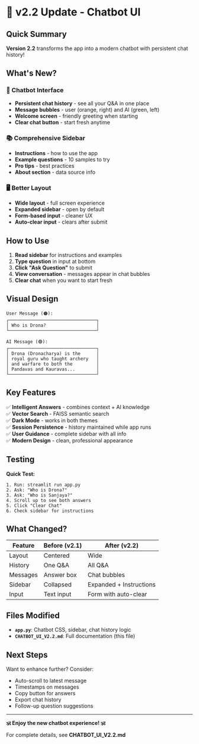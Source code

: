 # 🎨 v2.2 Update - Chatbot UI

## Quick Summary

**Version 2.2** transforms the app into a modern chatbot with persistent chat history!

## What's New?

### 💬 Chatbot Interface
- **Persistent chat history** - see all your Q&A in one place
- **Message bubbles** - user (orange, right) and AI (green, left)
- **Welcome screen** - friendly greeting when starting
- **Clear chat button** - start fresh anytime

### 📚 Comprehensive Sidebar
- **Instructions** - how to use the app
- **Example questions** - 10 samples to try
- **Pro tips** - best practices
- **About section** - data source info

### 🖥️ Better Layout
- **Wide layout** - full screen experience
- **Expanded sidebar** - open by default
- **Form-based input** - cleaner UX
- **Auto-clear input** - clears after submit

## How to Use

1. **Read sidebar** for instructions and examples
2. **Type question** in input at bottom
3. **Click "Ask Question"** to submit
4. **View conversation** - messages appear in chat bubbles
5. **Clear chat** when you want to start fresh

## Visual Design

```
User Message (🟠):
┌─────────────────────────────────┐
│ Who is Drona?                   │
└─────────────────────────────────┘

AI Message (🟢):
┌─────────────────────────────────┐
│ Drona (Dronacharya) is the      │
│ royal guru who taught archery   │
│ and warfare to both the         │
│ Pandavas and Kauravas...        │
└─────────────────────────────────┘
```

## Key Features

✅ **Intelligent Answers** - combines context + AI knowledge  
✅ **Vector Search** - FAISS semantic search  
✅ **Dark Mode** - works in both themes  
✅ **Session Persistence** - history maintained while app runs  
✅ **User Guidance** - complete sidebar with all info  
✅ **Modern Design** - clean, professional appearance  

## Testing

**Quick Test:**
```
1. Run: streamlit run app.py
2. Ask: "Who is Drona?"
3. Ask: "Who is Sanjaya?"
4. Scroll up to see both answers
5. Click "Clear Chat"
6. Check sidebar for instructions
```

## What Changed?

| Feature | Before (v2.1) | After (v2.2) |
|---------|---------------|--------------|
| Layout | Centered | Wide |
| History | One Q&A | All Q&A |
| Messages | Answer box | Chat bubbles |
| Sidebar | Collapsed | Expanded + Instructions |
| Input | Text input | Form with auto-clear |

## Files Modified

- **`app.py`**: Chatbot CSS, sidebar, chat history logic
- **`CHATBOT_UI_V2.2.md`**: Full documentation (this file)

## Next Steps

Want to enhance further? Consider:
- Auto-scroll to latest message
- Timestamps on messages
- Copy button for answers
- Export chat history
- Follow-up question suggestions

---

**🕉️ Enjoy the new chatbot experience! 🕉️**

For complete details, see **CHATBOT_UI_V2.2.md**
